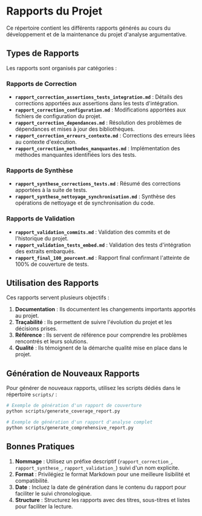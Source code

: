 # Rapports du Projet

Ce répertoire contient les différents rapports générés au cours du développement et de la maintenance du projet d'analyse argumentative.

## Types de Rapports

Les rapports sont organisés par catégories :

### Rapports de Correction

- **`rapport_correction_assertions_tests_integration.md`** : Détails des corrections apportées aux assertions dans les tests d'intégration.
- **`rapport_correction_configuration.md`** : Modifications apportées aux fichiers de configuration du projet.
- **`rapport_correction_dependances.md`** : Résolution des problèmes de dépendances et mises à jour des bibliothèques.
- **`rapport_correction_erreurs_contexte.md`** : Corrections des erreurs liées au contexte d'exécution.
- **`rapport_correction_methodes_manquantes.md`** : Implémentation des méthodes manquantes identifiées lors des tests.

### Rapports de Synthèse

- **`rapport_synthese_corrections_tests.md`** : Résumé des corrections apportées à la suite de tests.
- **`rapport_synthese_nettoyage_synchronisation.md`** : Synthèse des opérations de nettoyage et de synchronisation du code.

### Rapports de Validation

- **`rapport_validation_commits.md`** : Validation des commits et de l'historique du projet.
- **`rapport_validation_tests_embed.md`** : Validation des tests d'intégration des extraits embarqués.
- **`rapport_final_100_pourcent.md`** : Rapport final confirmant l'atteinte de 100% de couverture de tests.

## Utilisation des Rapports

Ces rapports servent plusieurs objectifs :

1. **Documentation** : Ils documentent les changements importants apportés au projet.
2. **Traçabilité** : Ils permettent de suivre l'évolution du projet et les décisions prises.
3. **Référence** : Ils servent de référence pour comprendre les problèmes rencontrés et leurs solutions.
4. **Qualité** : Ils témoignent de la démarche qualité mise en place dans le projet.

## Génération de Nouveaux Rapports

Pour générer de nouveaux rapports, utilisez les scripts dédiés dans le répertoire `scripts/` :

```bash
# Exemple de génération d'un rapport de couverture
python scripts/generate_coverage_report.py

# Exemple de génération d'un rapport d'analyse complet
python scripts/generate_comprehensive_report.py
```

## Bonnes Pratiques

1. **Nommage** : Utilisez un préfixe descriptif (`rapport_correction_`, `rapport_synthese_`, `rapport_validation_`) suivi d'un nom explicite.
2. **Format** : Privilégiez le format Markdown pour une meilleure lisibilité et compatibilité.
3. **Date** : Incluez la date de génération dans le contenu du rapport pour faciliter le suivi chronologique.
4. **Structure** : Structurez les rapports avec des titres, sous-titres et listes pour faciliter la lecture.